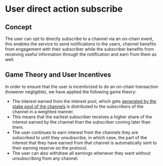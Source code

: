 # User direct action subscribe

## Concept

The user can opt to directly subscribe to a channel via an on-chain event, this enables the service to send notifications to the users, channel benefits from engagement with their subscriber while the subscriber benefits from receiving useful information through the notification and earn from them as well.

## Game Theory and User Incentives

In order to ensure that the user is incentivized to do an on-chain transaction \(however negligible\), we have applied the following game theory:

* The interest earned from the interest pool, which gets [generated by the stake pool of the channels](../channels/channel-activation-deactivation.md) is distributed to the subscribers of the channel in a weighted manner.
* This means that the earliest subscriber receives a higher share of the interest earned by the channel than the subscriber coming later than them.
* The user continues to earn interest from the channels they are subscribed to until they unsubscribe, in which case, the part of the interest that they have earned from that channel is automatically sent to their earning reserve on the protocol.
* The user can also withdraw all earnings whenever they want without unsubscribing from any channel.

